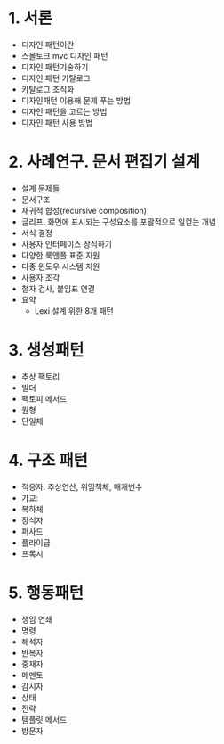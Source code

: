 # 1. 서론

- 디자인 패턴이란
- 스몰토크 mvc 디자인 패턴
- 디자인 패턴기술하기
- 디자인 패턴 카탈로그
- 카탈로그 조직화
- 디자인패턴 이용해 문제 푸는 방법
- 디자인 패턴을 고르는 방법
- 디자인 패턴 사용 방법

# 2. 사례연구. 문서 편집기 설계

- 설계 문제들
- 문서구조
- 재귀적 합성(recursive composition)
- 글리프. 화면에 표시되는 구성요소를 포괄적으로 일컫는 개념
- 서식 결정
- 사용자 인터페이스 장식하기
- 다양한 룩앤플 표준 지원
- 다중 윈도우 시스템 지원
- 사용자 조각
- 철자 검사, 붙임표 연결
- 요약
  - Lexi 설계 위한 8개 패턴

# 3. 생성패턴

- 추상 팩토리
- 빌더
- 팩토피 메서드
- 원형
- 단일체

# 4. 구조 패턴

- 적응자: 추상연산, 위임책체, 매개변수
- 가교:
- 복하체
- 장식자
- 퍼사드
- 플라이급
- 프록시

# 5. 행동패턴

- 챙임 연쇄
- 명령
- 해석자
- 반복자
- 중재자
- 메멘토
- 감시자
- 상태
- 전략
- 템플릿 메서드
- 방문자
